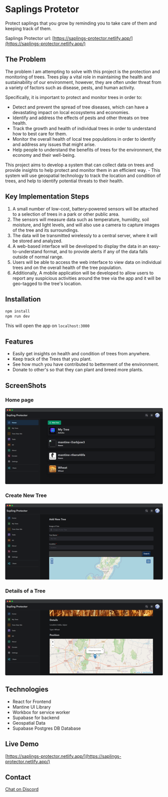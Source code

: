 # Saplings Protetor
Protect saplings that you grow by reminding you to take care of them and
keeping track of them.

Saplings Protector url: [https://saplings-protector.netlify.app/](https://saplings-protector.netlify.app/) 

## The Problem
The problem I am attempting to solve with this project is the protection and monitoring of trees. Trees play a vital role in maintaining the health and sustainability of our environment, however, they are often under threat from a variety of factors such as disease, pests, and human activity.

Specifically, it is important to protect and monitor trees in order to:

- Detect and prevent the spread of tree diseases, which can have a devastating impact on local ecosystems and economies.
- Identify and address the effects of pests and other threats on tree health.
- Track the growth and health of individual trees in order to understand how to best care for them.
- Monitor the overall health of local tree populations in order to identify and address any issues that might arise.
- Help people to understand the benefits of trees for the environment, the economy and their well-being.

This project aims to develop a system that can collect data on trees and provide insights to help protect and monitor them in an efficient way. - This system will use geospatial technology to track the location and condition of trees, and help to identify potential threats to their health.

## Key Implementation Steps
1. A small number of low-cost, battery-powered sensors will be attached to a selection of trees in a park or other public area.
1. The sensors will measure data such as temperature, humidity, soil moisture, and light levels, and will also use a camera to capture images of the tree and its surroundings.
1. The data will be transmitted wirelessly to a central server, where it will be stored and analyzed.
1. A web-based interface will be developed to display the data in an easy-to-understand format, and to provide alerts if any of the data falls outside of normal range.
1. Users will be able to access the web interface to view data on individual trees and on the overall health of the tree population.
1. Additionally, A mobile application will be developed to allow users to report any suspicious activities around the tree via the app and it will be geo-tagged to the tree's location.

## Installation
```
npm install
npm run dev
```
This will open the app on ```localhost:3000```

## Features
- Easily get insights on health and condition of trees from anywhere.
- Keep track of the Trees that you plant.
- See how much you have contributed to betterment of the environment.
- Donate to other's so that they can plant and breed more plants.



## ScreenShots

### Home page
![Home page](/screenshots/sap-home.png)

### Create New Tree
![Create New Tree](/screenshots/sap-new.png)

### Details of a Tree
![Details of a Tree](/screenshots/sap-details.png)

## Technologies

- React for Frontend
- Mantine UI Library
- Workbox for service worker
- Supabase for backend
- Geospatial Data
- Supabase Postgres DB Database

## Live Demo
[https://saplings-protector.netlify.app/](https://saplings-protector.netlify.app/)


## Contact
[Chat on Discord](https://discord.gg/MSsNCRBp)